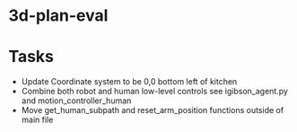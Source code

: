 # 3d-plan-eval

# Tasks
- Update Coordinate system to be 0,0 bottom left of kitchen
- Combine both robot and human low-level controls see igibson_agent.py and motion_controller_human
- Move get_human_subpath and reset_arm_position functions outside of main file